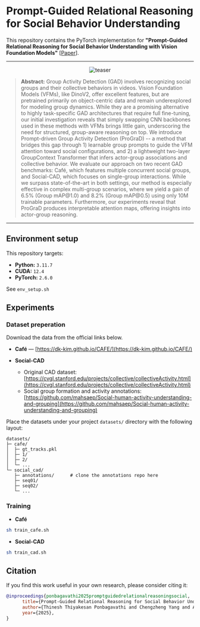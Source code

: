 # Prompt-Guided Relational Reasoning for Social Behavior Understanding

This repository contains the PyTorch implementation for **"Prompt-Guided Relational Reasoning for Social Behavior Understanding with Vision Foundation Models"** [[Paper](https://arxiv.org/abs/2508.07996)]. 

---
<p align="center">
  <img src="figures/teaser.png" alt="teaser" style="max-width:100%;">
</p>

> **Abstract:** Group Activity Detection (GAD) involves recognizing social groups and their collective behaviors in videos. Vision Foundation Models (VFMs), like DinoV2, offer excellent features, but are pretrained primarily on object-centric data and remain underexplored for modeling group dynamics. While they are a promising alternative to highly task-specific GAD architectures that require full fine-tuning, our initial investigation reveals that simply swapping CNN backbones used in these methods with VFMs brings little gain, underscoring the need for structured, group-aware reasoning on top.
We introduce Prompt-driven Group Activity Detection (ProGraD) -- a method that bridges this gap through 1) learnable group prompts to guide the VFM attention toward social configurations, and 2) a lightweight two-layer GroupContext Transformer that infers actor-group associations and collective behavior. We evaluate our approach on two recent GAD benchmarks: Café, which features multiple concurrent social groups, and Social-CAD, which focuses on single-group interactions. While we surpass state-of-the-art in both settings, our method is especially effective in complex multi-group scenarios, where we yield a gain of 6.5\% (Group mAP\@1.0) and 8.2\% (Group mAP\@0.5) using only 10M trainable parameters. Furthermore, our experiments reveal that ProGraD produces interpretable attention maps, offering insights into actor-group reasoning.


---

## Environment setup

This repository targets: 
* **Python:** `3.11.7`
* **CUDA:** `12.4`
* **PyTorch:** `2.6.0`

See `env_setup.sh`

## Experiments
### Dataset preperation

Download the data from the official links below.

* **Café** — [https://dk-kim.github.io/CAFE/](https://dk-kim.github.io/CAFE/)

* **Social-CAD**

  * Original CAD dataset: [https://cvgl.stanford.edu/projects/collective/collectiveActivity.html](https://cvgl.stanford.edu/projects/collective/collectiveActivity.html)
  * Social group formation and activity annotations: [https://github.com/mahsaep/Social-human-activity-understanding-and-grouping](https://github.com/mahsaep/Social-human-activity-understanding-and-grouping)



Place the datasets under your project `datasets/` directory with the following layout:

```
datasets/
├─ cafe/
│  ├─ gt_tracks.pkl 
│  ├─ 1/
│  ├─ 2/
│  └─ ...
└─ social_cad/
   ├─ annotations/      # clone the annotations repo here
   ├─ seq01/
   ├─ seq02/
   └─ ...
```

### Training
* **Café**

```bash
sh train_cafe.sh
```
* **Social-CAD**

```bash
sh train_cad.sh
```

## Citation
If you find this work useful in your own research, please consider citing it: 
```bibtex
@inproceedings{ponbagavathi2025promptguidedrelationalreasoningsocial,
      title={Prompt-Guided Relational Reasoning for Social Behavior Understanding with Vision Foundation Models}, 
      author={Thinesh Thiyakesan Ponbagavathi and Chengzheng Yang and Alina Roitberg},
      year={2025},
}
```

